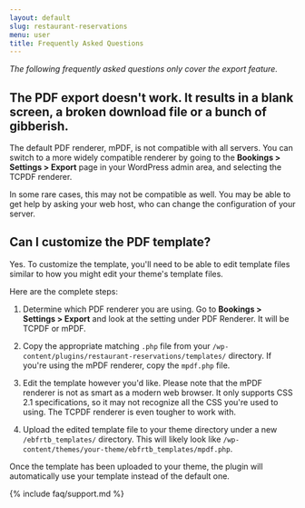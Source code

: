 ```yaml
---
layout: default
slug: restaurant-reservations
menu: user
title: Frequently Asked Questions
---
```

*The following frequently asked questions only cover the export feature.*

## <a name="corrupt-pdf-exports"></a>The PDF export doesn't work. It results in a blank screen, a broken download file or a bunch of gibberish.

The default PDF renderer, mPDF, is not compatible with all servers. You can switch to a more widely compatible renderer by going to the **Bookings > Settings > Export** page in your WordPress admin area, and selecting the TCPDF renderer.

In some rare cases, this may not be compatible as well. You may be able to get help by asking your web host, who can change the configuration of your server.

## Can I customize the PDF template?

Yes. To customize the template, you'll need to be able to edit template files similar to how you might edit your theme's template files.

Here are the complete steps:

1. Determine which PDF renderer you are using. Go to **Bookings > Settings > Export** and look at the setting under PDF Renderer. It will be TCPDF or mPDF.

2. Copy the appropriate matching `.php` file from your `/wp-content/plugins/restaurant-reservations/templates/` directory. If you're using the mPDF renderer, copy the `mpdf.php` file.

3. Edit the template however you'd like. Please note that the mPDF renderer is not as smart as a modern web browser. It only supports CSS 2.1 specifications, so it may not recognize all the CSS you're used to using. The TCPDF renderer is even tougher to work with.

4. Upload the edited template file to your theme directory under a new `/ebfrtb_templates/` directory. This will likely look like `/wp-content/themes/your-theme/ebfrtb_templates/mpdf.php`.

Once the template has been uploaded to your theme, the plugin will automatically use your template instead of the default one.

{% include faq/support.md %}
